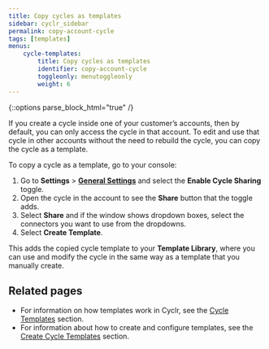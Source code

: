 ```yaml
---
title: Copy cycles as templates
sidebar: cyclr_sidebar
permalink: copy-account-cycle
tags: [templates]
menus:
    cycle-templates:
        title: Copy cycles as templates
        identifier: copy-account-cycle
        toggleonly: menutoggleonly
        weight: 6
---
```

{::options parse_block_html="true" /}
<section class="card">

If you create a cycle inside one of your customer’s accounts, then by default, you can only access the cycle in that account. To edit and use that cycle in other accounts without the need to rebuild the cycle, you can copy the cycle as a template.

To copy a cycle as a template, go to your console:

1. Go to **Settings** > [**General Settings**](console-general-settings) and select the **Enable Cycle Sharing** toggle.
2. Open the cycle in the account to see the **Share** button that the toggle adds.
3. Select **Share** and if the window shows dropdown boxes, select the connectors you want to use from the dropdowns.
4. Select **Create Template**.

This adds the copied cycle template to your **Template Library**, where you can use and modify the cycle in the same way as a template that you manually create.

</section>
<section class="card">

## Related pages

* For information on how templates work in Cyclr, see the [Cycle Templates](cycle-templates) section.
* For information about how to create and configure templates, see the [Create Cycle Templates](template-builder) section.

</section>
